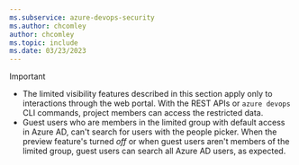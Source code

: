 ```yaml
---
ms.subservice: azure-devops-security
ms.author: chcomley
author: chcomley
ms.topic: include
ms.date: 03/23/2023
---
```


> [!IMPORTANT]
> - The limited visibility features described in this section apply only to interactions through the web portal. With the REST APIs or `azure devops` CLI commands, project members can access the restricted data.
> - Guest users who are members in the limited group with default access in Azure AD, can't search for users with the people picker. When the preview feature's turned *off* or when guest users aren't members of the limited group, guest users can search all Azure AD users, as expected.

